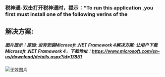 ### 税神通-双击打开税神通时，提示：“To run this application ,you first must install one of the following verins of the 



## 解决方案:

##### 图片提示：原因: 没有安装Microsoft .NET Framework 4解决方案: 让用户下载Microsoft .NET Framework 4，下载地址：https://www.microsoft.com/en-us/download/details.aspx?id=17851



![无效图片](https://cdn.jsdelivr.net/gh/IAskWind/lazy66-site/images/question/1_20181015160235.png)

